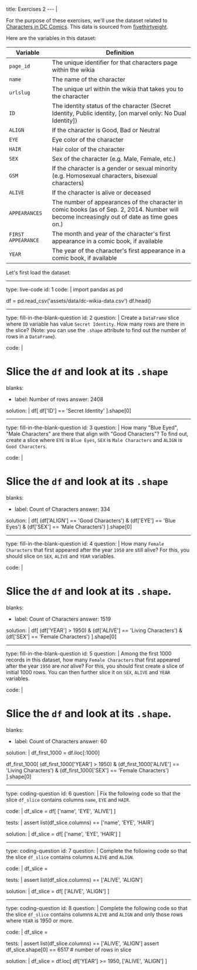 title: Exercises 2
--- |

  For the purpose of these exercises, we'll use the dataset related to [Characters in DC Comics](assets/data/dc-wikia-data.csv). This data is sourced from [fivethirtyeight](https://github.com/fivethirtyeight/data/tree/master/comic-characters).

  Here are the variables in this dataset:

  Variable | Definition
  ---|---------
  `page_id` | The unique identifier for that characters page within the wikia
  `name` | The name of the character
  `urlslug` | The unique url within the wikia that takes you to the character
  `ID` | The identity status of the character (Secret Identity, Public identity, [on marvel only: No Dual Identity])
  `ALIGN` | If the character is Good, Bad or Neutral
  `EYE` | Eye color of the character
  `HAIR` | Hair color of the character
  `SEX` | Sex of the character (e.g. Male, Female, etc.)
  `GSM` | If the character is a gender or sexual minority (e.g. Homosexual characters, bisexual characters)
  `ALIVE` | If the character is alive or deceased
  `APPEARANCES` | The number of appearances of the character in comic books (as of Sep. 2, 2014. Number will become increasingly out of date as time goes on.)
  `FIRST APPEARANCE` | The month and year of the character's first appearance in a comic book, if available
  `YEAR` | The year of the character's first appearance in a comic book, if available

  Let's first load the dataset:

---
type: live-code
id: 1
code: |
  import pandas as pd

  df = pd.read_csv('assets/data/dc-wikia-data.csv')
  df.head()

---
type: fill-in-the-blank-question
id: 2
question: |
  Create a `DataFrame` slice where `ID` variable has value `Secret Identity`. How many rows are there in the slice? (Note: you can use the `.shape` attribute to find out the number of rows in a `DataFrame`).

code: |
  # Slice the `df` and look at its `.shape`

blanks:
  - label: Number of rows
    answer: 2408

solution: |
  df[ df['ID'] == 'Secret Identity' ].shape[0]

---
type: fill-in-the-blank-question
id: 3
question: |
  How many "Blue Eyed", "Male Characters" are there that align with "Good Characters"? To find out, create a slice where `EYE` is `Blue Eyes`, `SEX` is `Male Characters` and `ALIGN` is `Good Characters`.

code: |
  # Slice the `df` and look at its `.shape`

blanks:
  - label: Count of Characters
    answer: 334

solution: |
  df[ (df['ALIGN'] == 'Good Characters') & (df['EYE'] == 'Blue Eyes') & (df['SEX'] == 'Male Characters') ].shape[0]
  
---
type: fill-in-the-blank-question
id: 4
question: |
  How many `Female Characters` that first appeared after the year `1950` are still alive? For this, you should slice on `SEX`, `ALIVE` and `YEAR` variables.

code: |
  # Slice the `df` and look at its `.shape`.

blanks:
  - label: Count of Characters
    answer: 1519

solution: |
  df[ (df['YEAR'] > 1950) & (df['ALIVE'] == 'Living Characters') & (df['SEX'] == 'Female Characters') ].shape[0]

---
type: fill-in-the-blank-question
id: 5
question: |
  Among the first 1000 records in this dataset, how many `Female Characters` that first appeared after the year `1950` are _not_ alive? For this, you should first create a slice of initial 1000 rows. You can then further slice it on `SEX`, `ALIVE` and `YEAR` variables.

code: |
  # Slice the `df` and look at its `.shape`.

blanks:
  - label: Count of Characters
    answer: 60

solution: |
  df_first_1000 = df.iloc[:1000]

  df_first_1000[ (df_first_1000['YEAR'] > 1950) & (df_first_1000['ALIVE'] == 'Living Characters') & (df_first_1000['SEX'] == 'Female Characters') ].shape[0]

---
type: coding-question
id: 6
question: |
  Fix the following code so that the slice `df_slice` contains columns `name`, `EYE` and `HAIR`.

code: |
  df_slice = df[ ['name', 'EYE', 'ALIVE'] ]

tests: |
  assert list(df_slice.columns) == ['name', 'EYE', 'HAIR']

solution: |
  df_slice = df[ ['name', 'EYE', 'HAIR'] ]

---
type: coding-question
id: 7
question: |
  Complete the following code so that the slice `df_slice` contains columns `ALIVE` and `ALIGN`.

code: |
  df_slice =

tests: |
  assert list(df_slice.columns) == ['ALIVE', 'ALIGN']

solution: |
  df_slice = df[ ['ALIVE', 'ALIGN'] ]

---
type: coding-question
id: 8
question: |
  Complete the following code so that the slice `df_slice` contains columns `ALIVE` and `ALIGN` and only those rows where `YEAR` is 1950 or more.

code: |
  df_slice =

tests: |
  assert list(df_slice.columns) == ['ALIVE', 'ALIGN']
  assert df_slice.shape[0] == 6517  # number of rows in slice

solution: |
  df_slice = df.loc[ df['YEAR'] >= 1950, ['ALIVE', 'ALIGN'] ]
